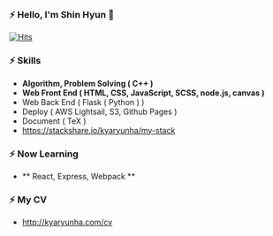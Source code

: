 ### ⚡ Hello, I'm Shin Hyun 👋

[![Hits](https://hits.seeyoufarm.com/api/count/incr/badge.svg?url=https%3A%2F%2Fgithub.com%2Fkyaryunha)](https://hits.seeyoufarm.com)

### ⚡ Skills 
- **Algorithm, Problem Solving ( C++ )**
- **Web Front End ( HTML, CSS, JavaScript, SCSS, node.js, canvas )**
- Web Back End ( Flask ( Python ) )
- Deploy ( AWS Lightsail, S3, Github Pages )
- Document ( TeX ) 
- https://stackshare.io/kyaryunha/my-stack

### ⚡ Now Learning 
- ** React, Express, Webpack ** 

### ⚡ My CV 
- http://kyaryunha.com/cv
